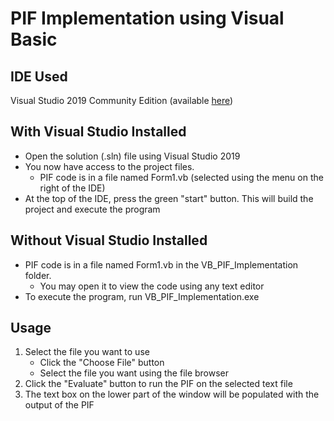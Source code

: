 # PIF Implementation using Visual Basic

## IDE Used
  Visual Studio 2019 Community Edition (available [here](https://visualstudio.microsoft.com/vs/ "Visual Studio Download Site"))
  
## With Visual Studio Installed
 * Open the solution (.sln) file using Visual Studio 2019
 * You now have access to the project files.
    * PIF code is in a file named Form1.vb (selected using the menu on the right of the IDE)
 * At the top of the IDE, press the green "start" button. This will build the project and execute the program
 
## Without Visual Studio Installed
  * PIF code is in a file named Form1.vb in the VB_PIF_Implementation folder. 
      * You may open it to view the code using any text editor
  * To execute the program, run VB_PIF_Implementation.exe
  
## Usage
  1. Select the file you want to use
      * Click the "Choose File" button
      * Select the file you want using the file browser
  2. Click the "Evaluate" button to run the PIF on the selected text file
  3. The text box on the lower part of the window will be populated with the output of the PIF
